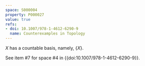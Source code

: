 ```yaml
---
space: S000004
property: P000027
value: true
refs:
- doi: 10.1007/978-1-4612-6290-9
  name: Counterexamples in Topology
---
```


$X$ has a countable basis, namely, $\{X\}$.

See item #7 for space #4 in {{doi:10.1007/978-1-4612-6290-9}}.
